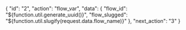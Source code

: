 {
    "id": "2",
    "action": "flow_var",
    "data": {
        "flow_id": "${function.util.generate_uuid()}",
        "flow_slugged": "${function.util.slugify(request.data.flow_name)}"
    },
    "next_action": "3"
}
